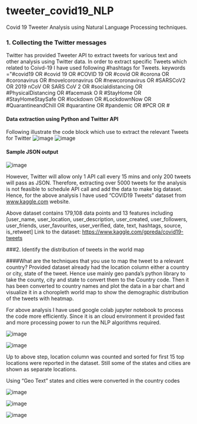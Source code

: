 # tweeter_covid19_NLP
Covid 19 Tweeter Analysis using Natural Language Processing techniques.
### 1. Collecting the Twitter messages

Twitter has provided Tweeter API to extract tweets for various text and other analysis using Twitter data. In order to extract specific Tweets which related to Coivd-19 I have used following #hashtags for Tweets.
keywords ="#covid19 OR #covid 19 OR #COVID 19 OR #covid OR #corona OR #coronavirus OR #novelcoronavirus OR #newcoronavirus OR #SARSCoV2 OR 2019 nCoV OR SARS CoV 2 OR
#socialdistancing OR #PhysicalDistancing OR #facemask O R #StayHome OR #StayHomeStaySafe OR #lockdown OR #LockdownNow OR #QuarantineandChill OR #quarantine OR #pandemic OR
#PCR OR #

#### Data extraction using Python and Twitter API
Following illustrate the code block which use to extract the relevant Tweets for Twitter
![image](https://user-images.githubusercontent.com/85073848/179394400-2bf6eaea-6e93-411f-ae75-61a4a987a829.png)
![image](https://user-images.githubusercontent.com/85073848/179394377-f2ae827b-c741-4748-82f8-654fdf97f4e6.png)
#### Sample JSON output
![image](https://user-images.githubusercontent.com/85073848/179394459-a76ed8fa-c087-4127-bb9b-229b2f5b7105.png)

However, Twitter will allow only 1 API call every 15 mins and only 200 tweets will pass as JSON. Therefore, extracting over 5000 tweets for the analysis is not feasible to schedule API call and add the data to make big dataset.
Hence, for the above analysis I have used “COVID19 Tweets” dataset from www.kaggle.com website.

Above dataset contains 179,108 data points and 13 features including [user_name, user_location, user_description, user_created, user_followers, user_friends, user_favourites, user_verified, date, text, hashtags, source, is_retweet]
Link to the dataset:
https://www.kaggle.com/gpreda/covid19-tweets

###2. Identify the distribution of tweets in the world map

####What are the techniques that you use to map the tweet to a relevant country?
Provided dataset already had the location column either a country or city, state of the tweet. Hence use mainly geo panda’s python library to take the county, city and state to convert them to the Country code. Then it has been converted to country names and plot the data in a bar chart and visualize it in a choropleth world map to show the demographic distribution of the tweets with heatmap.

For above analysis I have used google colab jupyter notebook to process the code more efficiently. Since it is an cloud environment it provided fast and more processing power to run the NLP algorithms required.

![image](https://user-images.githubusercontent.com/85073848/179394588-b5f47dc0-11ea-4135-9251-8d6388a19d94.png)

![image](https://user-images.githubusercontent.com/85073848/179394653-950084f5-458e-44d5-af3d-53b896da0de0.png)

Up to above step, location column was counted and sorted for first 15 top locations were reported in the dataset. Still some of the states and cities are shown as separate locations.

Using “Geo Text” states and cities were converted in the country codes

![image](https://user-images.githubusercontent.com/85073848/179394681-6ae07cf2-2d83-430a-bdbf-e6ac188a03df.png)

![image](https://user-images.githubusercontent.com/85073848/179394708-706cde78-33a1-498b-9097-414d673ec055.png)

![image](https://user-images.githubusercontent.com/85073848/180847467-d14fb0e3-4c81-470a-b210-7cf3fa5f5b86.png)




